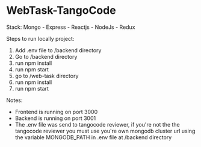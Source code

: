 # WebTask-TangoCode
Stack: Mongo - Express - Reactjs - NodeJs - Redux

Steps to run locally project:
1. Add .env file to /backend directory
2. Go to /backend directory
3. run npm install
4. run npm start
5. go to /web-task directory
6. run npm install
7. run npm start

Notes: 
- Frontend is running on port 3000
- Backend is running on port 3001
- The .env file was send to tangocode reviewer, if you're not the the tangocode reviewer you must use you're own mongodb cluster url using the variable MONGODB_PATH in .env file at /backend directory